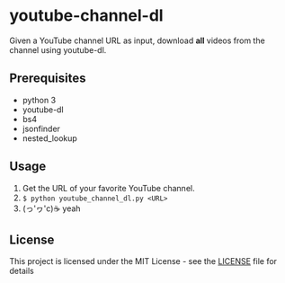 # youtube-channel-dl
Given a YouTube channel URL as input, download **all** videos from the channel using youtube-dl.

## Prerequisites
- python 3
- youtube-dl
- bs4
- jsonfinder
- nested_lookup

## Usage
1. Get the URL of your favorite YouTube channel.
2. `$ python youtube_channel_dl.py <URL>`
3. (っ'ヮ'c)☕️ yeah

## License
This project is licensed under the MIT License - see the [LICENSE](LICENSE) file for details
